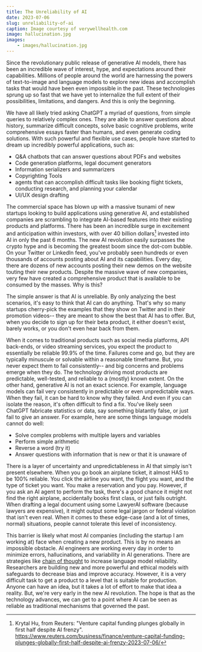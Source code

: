 ```yaml
---
title: The Unreliability of AI
date: 2023-07-06
slug: unreliability-of-ai
caption: Image courtesy of verywellhealth.com
image: hallucination.jpg
images:
    - images/hallucination.jpg
---
```


Since the revolutionary public release of generative AI models, there has been an incredible wave of interest, hype, and expectations around their capabilities. Millions of people around the world are harnessing the powers of text-to-image and language models to explore new ideas and accomplish tasks that would have been even impossible in the past. These technologies sprung up so fast that we have yet to internalize the full extent of their possibilities, limitations, and dangers. And this is only the beginning.

We have all likely tried asking ChatGPT a myriad of questions, from simple queries to relatively complex ones. They are able to answer questions about history, summarize difficult concepts, solve basic cognitive problems, write comprehensive essays faster than humans, and even generate coding solutions. With such powerful and flexible use cases, people have started to dream up incredibly powerful applications, such as:
- Q&A chatbots that can answer questions about PDFs and websites
- Code generation platforms, legal document generators
- Information serializers and summarizers
- Copyrighting Tools 
- agents that can accomplish difficult tasks like booking flight tickets, conducting research, and planning your calendar
- UI/UX design drafting

The commercial space has blown up with a massive tsunami of new startups looking to build applications using generative AI, and established companies are scrambling to integrate AI-based features into their existing products and platforms. There has been an incredible surge in excitement and anticipation within investors, with over 40 billion dollars[^1] invested into AI in only the past 6 months. The new AI revolution easily surpasses the crypto hype and is becoming the greatest boom since the dot-com bubble. On your Twitter or LinkedIn feed, you've probably seen hundreds or even thousands of accounts posting about AI and its capabilities. Every day, there are dozens of new accounts posting their new demos on the website touting their new products. Despite the massive wave of new companies, very few have created a comprehensive product that is available to be consumed by the masses. Why is this?

The simple answer is that AI is unreliable. By only analyzing the best scenarios, it's easy to think that AI can do anything. That's why so many startups cherry-pick the examples that they show on Twitter and in their promotion videos-- they are meant to show the best that AI has to offer. But, when you decide to sign up for their beta product, it either doesn't exist, barely works, or you don't even hear back from them.

When it comes to traditional products such as social media platforms, API back-ends, or video streaming services, you expect the product to essentially be reliable 99.9% of the time. Failures come and go, but they are typically minuscule or solvable within a reasonable timeframe. But, you never expect them to fail consistently-- and big concerns and problems emerge when they do. The technology driving most products are predictable, well-tested, and reliable to a (mostly) known extent. On the other hand, generative AI is not an exact science. For example, language models can fail very consistently in predictable or even unpredictable ways. When they fail, it can be hard to know why they failed. And even if you can isolate the reason, it's often difficult to find a fix. You've likely seen ChatGPT fabricate statistics or data, say something blatantly false, or just fail to give an answer. For example, here are some things language models cannot do well:
- Solve complex problems with multiple layers and variables
- Perform simple arithmetic
- Reverse a word (try it)
- Answer questions with information that is new or that it is unaware of

There is a layer of uncertainty and unpredictableness in AI that simply isn't present elsewhere. When you go book an airplane ticket, it almost HAS to be 100% reliable. You click the airline you want, the flight you want, and the type of ticket you want. You make a reservation and you pay. However, if you ask an AI agent to perform the task, there's a good chance it might not find the right airplane, accidentally books first class, or just fails outright. When drafting a legal document using some LawyerAI software (because lawyers are expensive), it might output some legal jargon or federal violation that isn't even real. When it comes to these edge-case (and a lot of times, normal) situations, people cannot tolerate this level of inconsistency. 

This barrier is likely what most AI companies (including the startup I am working at) face when creating a new product. This is by no means an impossible obstacle. AI engineers are working every day in order to minimize errors, hallucinations, and variability in AI generations. There are strategies like [chain of thought](https://arxiv.org/abs/2201.11903) to increase language model reliability. Researchers are building new and more powerful and ethical models with safeguards to decrease bias and improve accuracy. However, it is a very difficult task to get a product to a level that is suitable for production. Anyone can have an idea, but it takes a lot of effort to make that idea a reality. But, we're very early in the new AI revolution. The hope is that as the technology advances, we can get to a point where AI can be seen as reliable as traditional mechanisms that governed the past. 

[^1]: Krytal Hu, from Reuters: "Venture capital funding plunges globally in first half despite AI frenzy". https://www.reuters.com/business/finance/venture-capital-funding-plunges-globally-first-half-despite-ai-frenzy-2023-07-06/